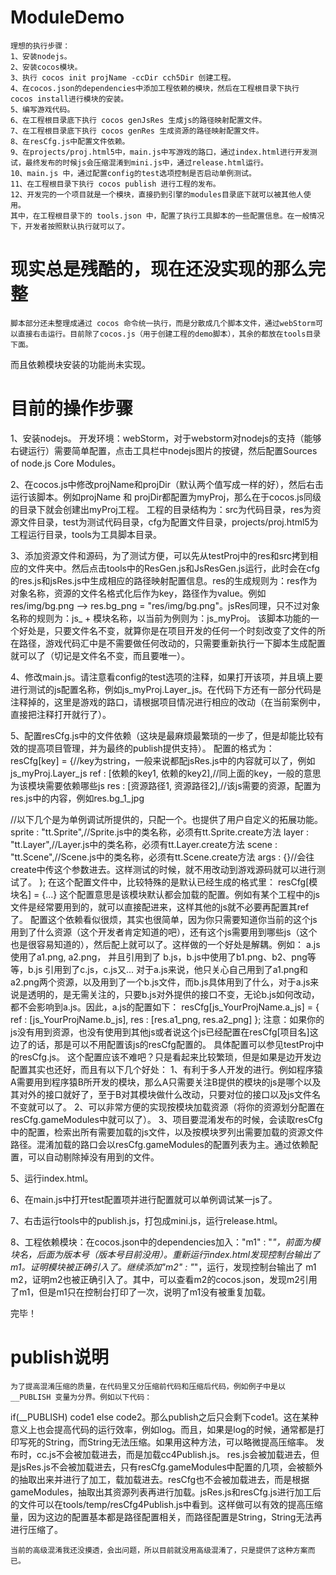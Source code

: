 ModuleDemo
==========

	理想的执行步骤：
	1、安装nodejs。
	2、安装cocos模块。
	3、执行 cocos init projName -ccDir cch5Dir 创建工程。
	4、在cocos.json的dependencies中添加工程依赖的模块，然后在工程根目录下执行 cocos install进行模块的安装。
	5、编写游戏代码。
	6、在工程根目录底下执行 cocos genJsRes 生成js的路径映射配置文件。
	7、在工程根目录底下执行 cocos genRes 生成资源的路径映射配置文件。
	8、在resCfg.js中配置文件依赖。
	9、在projects/proj.html5中，main.js中写游戏的路口，通过index.html进行开发测试，最终发布的时候js会压缩混淆到mini.js中，通过release.html运行。
	10、main.js 中，通过配置config的test选项控制是否启动单例测试。
	11、在工程根目录下执行 cocos publish 进行工程的发布。
	12、开发完的一个项目就是一个模块，直接扔到引擎的modules目录底下就可以被其他人使用。
	其中，在工程根目录下的 tools.json 中，配置了执行工具脚本的一些配置信息。在一般情况下，开发者按照默认执行就可以了。




现实总是残酷的，现在还没实现的那么完整
====================
	脚本部分还未整理成通过 cocos 命令统一执行，而是分散成几个脚本文件，通过webStorm可以直接右击运行。目前除了cocos.js（用于创建工程的demo脚本），其余的都放在tools目录下面。
而且依赖模块安装的功能尚未实现。


目前的操作步骤
==============
1、安装nodejs。
开发环境：webStorm，对于webstorm对nodejs的支持（能够右键运行）需要简单配置，点击工具栏中nodejs图片的按键，然后配置Sources of node.js Core Modules。

2、在cocos.js中修改projName和projDir（默认两个值写成一样的好），然后右击运行该脚本。例如projName 和 projDir都配置为myProj，那么在于cocos.js同级的目录下就会创建出myProj工程。
工程的目录结构为：src为代码目录，res为资源文件目录，test为测试代码目录，cfg为配置文件目录，projects/proj.html5为工程运行目录，tools为工具脚本目录。

3、添加资源文件和源码，为了测试方便，可以先从testProj中的res和src拷到相应的文件夹中。然后点击tools中的ResGen.js和JsResGen.js运行，此时会在cfg的res.js和jsRes.js中生成相应的路径映射配置信息。res的生成规则为：res作为对象名称，资源的文件名格式化后作为key，路径作为value。例如 res/img/bg.png --> res.bg_png = "res/img/bg.png"。jsRes同理，只不过对象名称的规则为：js_ + 模块名称，以当前为例则为：js_myProj。
    该脚本功能的一个好处是，只要文件名不变，就算你是在项目开发的任何一个时刻改变了文件的所在路径，游戏代码汇中是不需要做任何改动的，只需要重新执行一下脚本生成配置就可以了（切记是文件名不变，而且要唯一）。

4、修改main.js。请注意看config的test选项的注释，如果打开该项，并且填上要进行测试的js配置名称，例如js_myProj.Layer_js。在代码下方还有一部分代码是注释掉的，这里是游戏的路口，请根据项目情况进行相应的改动（在当前案例中，直接把注释打开就行了）。

5、配置resCfg.js中的文件依赖（这块是最麻烦最繁琐的一步了，但是却能比较有效的提高项目管理，并为最终的publish提供支持）。
配置的格式为：
resCfg[key] = {//key为string，一般来说都配jsRes.js中的内容就可以了，例如js_myProj.Layer_js
  ref : [依赖的key1, 依赖的key2],//同上面的key，一般的意思为该模块需要依赖哪些js
  res : [资源路径1, 资源路径2],//该js需要的资源，配置为res.js中的内容，例如res.bg_1_jpg
  
  //以下几个是为单例调试所提供的，只配一个。也提供了用户自定义的拓展功能。
  sprite : "tt.Sprite",//Sprite.js中的类名称，必须有tt.Sprite.create方法
  layer : "tt.Layer",//Layer.js中的类名称，必须有tt.Layer.create方法
  scene : "tt.Scene",//Scene.js中的类名称，必须有tt.Scene.create方法
  args : {}//会往create中传这个参数进去。这样测试的时候，就不用改动到游戏源码就可以进行测试了。
};
在这个配置文件中，比较特殊的是默认已经生成的格式里：
resCfg[模块名] = {...}
这个配置意思是该模块默认都会加载的配置。例如有某个工程中的js文件是经常要用到的，就可以直接配进来，这样其他的js就不必要再配置其ref了。
配置这个依赖看似很烦，其实也很简单，因为你只需要知道你当前的这个js用到了什么资源（这个开发者肯定知道的吧），还有这个js需要用到哪些js（这个也是很容易知道的），然后配上就可以了。这样做的一个好处是解耦。例如：
    a.js使用了a1.png, a2.png， 并且引用到了 b.js，b.js中使用了b1.png、b2、png等等，b.js 引用到了c.js，c.js又...
    对于a.js来说，他只关心自己用到了a1.png和a2.png两个资源，以及用到了一个b.js文件，而b.js具体用到了什么，对于a.js来说是透明的，是无需关注的，只要b.js对外提供的接口不变，无论b.js如何改动，都不会影响到a.js。因此，a.js的配置如下：
    resCfg[js_YourProjName.a_js] = {
        ref : [js_YourProjName.b_js],
        res : [res.a1_png, res.a2_png]
    };
    注意：如果你的js没有用到资源，也没有使用到其他js或者说这个js已经配置在resCfg[项目名]这边了的话，那是可以不用配置该js的resCfg配置的。
    具体配置可以参见testProj中的resCfg.js。
    这个配置应该不难吧？只是看起来比较繁琐，但是如果是边开发边配置其实也还好，而且有以下几个好处：
    1、有利于多人开发的进行。例如程序猿A需要用到程序猿B所开发的模块，那么A只需要关注B提供的模块的js是哪个以及其对外的接口就好了，至于B对其模块做什么改动，只要对位的接口以及js文件名不变就可以了。
    2、可以非常方便的实现按模块加载资源（将你的资源划分配置在resCfg.gameModules中就可以了）。
    3、项目要混淆发布的时候，会读取resCfg中的配置，检索出所有需要加载的js文件，以及按模块罗列出需要加载的资源文件路径。混淆加载的路口会以resCfg.gameModules的配置列表为主。通过依赖配置，可以自动剔除掉没有用到的文件。
    
5、运行index.html。

6、在main.js中打开test配置项并进行配置就可以单例调试某一js了。

7、右击运行tools中的publish.js，打包成mini.js，运行release.html。

8、工程依赖模块：在cocos.json中的dependencies加入："m1" : "*"，前面为模块名，后面为版本号（版本号目前没用）。重新运行index.html发现控制台输出了m1。证明模块被正确引入了。继续添加"m2" : "*"，运行，发现控制台输出了 m1 m2，证明m2也被正确引入了。其中，可以查看m2的cocos.json，发现m2引用了m1，但是m1只在控制台打印了一次，说明了m1没有被重复加载。

完毕！


publish说明
==============
    为了提高混淆压缩的质量，在代码里又分压缩前代码和压缩后代码，例如例子中是以 __PUBLISH 变量为分界。例如以下代码：
if(__PUBLISH) code1 else code2。那么publish之后只会剩下code1。这在某种意义上也会提高代码的运行效率，例如log。而且，如果是log的时候，通常都是打印写死的String，而String无法压缩。如果用这种方法，可以略微提高压缩率。
    发布时，cc.js不会被加载进去，而是加载cc4Publish.js。
    res.js会被加载进去，但是jsRes.js不会被加载进去，只有resCfg.gameModules中配置的几项，会被额外的抽取出来并进行了加工，载加载进去。resCfg也不会被加载进去，而是根据gameModules，抽取出其资源列表再进行加载。jsRes.js和resCfg.js进行加工后的文件可以在tools/temp/resCfg4Publish.js中看到。这样做可以有效的提高压缩量，因为这边的配置基本都是路径配置相关，而路径配置是String，String无法再进行压缩了。
    
    当前的高级混淆我还没摸透，会出问题，所以目前就没用高级混淆了，只是提供了这种方案而已。

